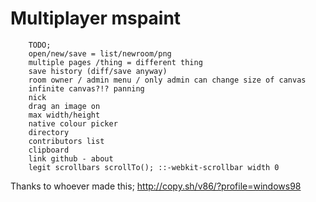Multiplayer mspaint
===

```
    TODO;
    open/new/save = list/newroom/png
    multiple pages /thing = different thing
    save history (diff/save anyway)
    room owner / admin menu / only admin can change size of canvas
    infinite canvas?!? panning
    nick
    drag an image on
    max width/height
    native colour picker
    directory
    contributors list
    clipboard
    link github - about
    legit scrollbars scrollTo(); ::-webkit-scrollbar width 0 
```

Thanks to whoever made this; http://copy.sh/v86/?profile=windows98
